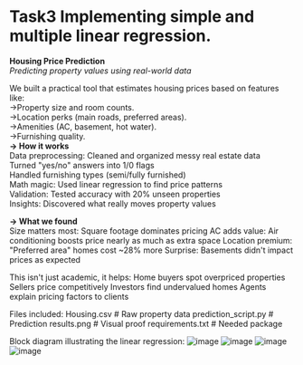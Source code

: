 # Task3  Implementing simple and multiple linear regression.

**Housing Price Prediction**                                                                                                                                         
*Predicting property values using real-world data*

We built a practical tool that estimates housing prices based on features like:                                                                                     
->Property size and room counts.                                                                                                                                    
->Location perks (main roads, preferred areas).                                                                                                                     
->Amenities (AC, basement, hot water).                                                                                                                               
->Furnishing quality.                                                                                                                                                
**-> How it works**                                                                                                                                                  
Data preprocessing: Cleaned and organized messy real estate data                                                                                                     
Turned "yes/no" answers into 1/0 flags                                                                                                                               
Handled furnishing types (semi/fully furnished)                                                                                                                      
Math magic: Used linear regression to find price patterns                                                                                                            
Validation: Tested accuracy with 20% unseen properties                                                                                                               
Insights: Discovered what really moves property values                                                                                                               

**-> What we found**                                                                                                                                                 
Size matters most: Square footage dominates pricing
AC adds value: Air conditioning boosts price nearly as much as extra space
Location premium: "Preferred area" homes cost ~28% more
Surprise: Basements didn't impact prices as expected

This isn't just academic, it helps:
Home buyers spot overpriced properties
Sellers price competitively
Investors find undervalued homes
Agents explain pricing factors to clients

Files included:
Housing.csv           # Raw property data
prediction_script.py  # Prediction
results.png           # Visual proof
requirements.txt      # Needed package

Block diagram illustrating the linear regression:
![image](https://github.com/user-attachments/assets/b4b403bd-e2eb-4fb3-824c-241814dd394b)
![image](https://github.com/user-attachments/assets/9c2a7779-dd55-4549-bf4f-655ce998561a)
![image](https://github.com/user-attachments/assets/528205ba-fa77-4ec0-9ae4-90e80f49139f)
![image](https://github.com/user-attachments/assets/5bbe0cce-6222-4cb7-a6f8-9177259843f2)
